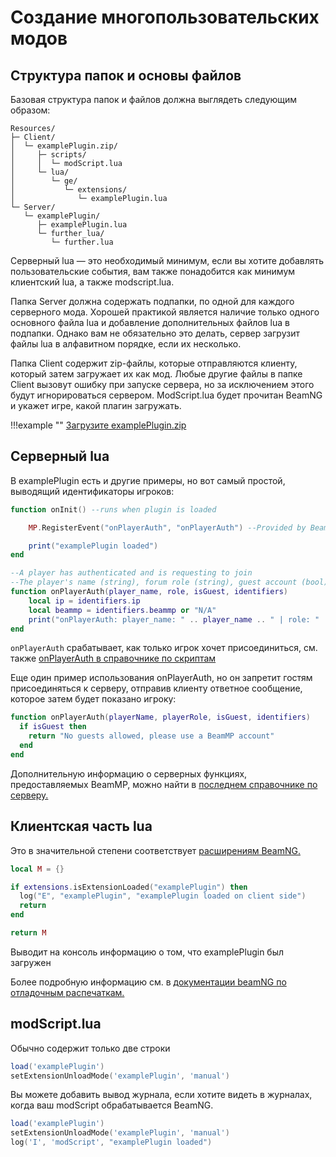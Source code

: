# Создание многопользовательских модов

## Структура папок и основы файлов

Базовая структура папок и файлов должна выглядеть следующим образом:

```
Resources/
├─ Client/
│  └─ examplePlugin.zip/
│     ├─ scripts/
│     │  └─ modScript.lua
│     └─ lua/
│        └─ ge/
│           └─ extensions/
│              └─ examplePlugin.lua
└─ Server/
   └─ examplePlugin/
      ├─ examplePlugin.lua
      └─ further_lua/
         └─ further.lua
```

Серверный lua — это необходимый минимум, если вы хотите добавлять пользовательские события, вам также понадобится как минимум клиентский lua, а также modscript.lua.

Папка Server должна содержать подпапки, по одной для каждого серверного мода. Хорошей практикой является наличие только одного основного файла lua и добавление дополнительных файлов lua в подпапки. Однако вам не обязательно это делать, сервер загрузит файлы lua в алфавитном порядке, если их несколько.

Папка Client содержит zip-файлы, которые отправляются клиенту, который затем загружает их как мод. Любые другие файлы в папке Client вызовут ошибку при запуске сервера, но за исключением этого будут игнорироваться сервером. ModScript.lua будет прочитан BeamNG и укажет игре, какой плагин загружать.

!!!example "" [Загрузите examplePlugin.zip](../../../../assets/content/ResourcesForExamplePlugin.zip)

## Серверный lua

В examplePlugin есть и другие примеры, но вот самый простой, выводящий идентификаторы игроков:

```lua
function onInit() --runs when plugin is loaded

	MP.RegisterEvent("onPlayerAuth", "onPlayerAuth") --Provided by BeamMP

	print("examplePlugin loaded")
end

--A player has authenticated and is requesting to join
--The player's name (string), forum role (string), guest account (bool), identifiers (table -> ip, beammp)
function onPlayerAuth(player_name, role, isGuest, identifiers)
	local ip = identifiers.ip
	local beammp = identifiers.beammp or "N/A"
	print("onPlayerAuth: player_name: " .. player_name .. " | role: " .. role .. " | isGuest: " .. tostring(isGuest) .. " | identifiers: ip: " .. ip .. " - beammp: " .. beammp)
end
```

`onPlayerAuth` срабатывает, как только игрок хочет присоединиться, см. также [onPlayerAuth в справочнике по скриптам](../../../scripting/server/latest-server-reference/#onplayerauth)

Еще один пример использования onPlayerAuth, но он запретит гостям присоединяться к серверу, отправив клиенту ответное сообщение, которое затем будет показано игроку:

```lua
function onPlayerAuth(playerName, playerRole, isGuest, identifiers)
  if isGuest then
    return "No guests allowed, please use a BeamMP account"
  end
end
```

Дополнительную информацию о серверных функциях, предоставляемых BeamMP, можно найти в [последнем справочнике по серверу.](../../../scripting/server/latest-server-reference.md)

## Клиентская часть lua

Это в значительной степени соответствует [расширениям BeamNG.](https://documentation.beamng.com/modding/programming/extensions/)

```lua
local M = {}

if extensions.isExtensionLoaded("examplePlugin") then
  log("E", "examplePlugin", "examplePlugin loaded on client side")
  return
end

return M
```

Выводит на консоль информацию о том, что examplePlugin был загружен

Более подробную информацию см. в [документации beamNG по отладочным распечаткам.](https://documentation.beamng.com/modding/programming/debugging/#a-add-a-log)

## modScript.lua

Обычно содержит только две строки

```lua
load('examplePlugin')
setExtensionUnloadMode('examplePlugin', 'manual')
```

Вы можете добавить вывод журнала, если хотите видеть в журналах, когда ваш modScript обрабатывается BeamNG.

```lua
load('examplePlugin')
setExtensionUnloadMode('examplePlugin', 'manual')
log('I', 'modScript', "examplePlugin loaded")
```
